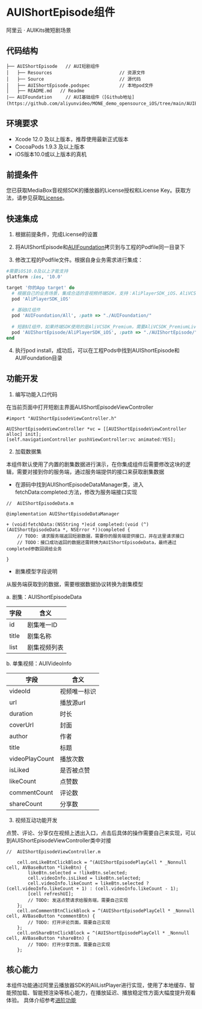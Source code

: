 # AUIShortEpisode组件
阿里云 · AUIKits微短剧场景

## 代码结构
```
├── AUIShortEpisode   // AUI短剧组件
│   ├── Resources                         // 资源文件
│   ├── Source                            // 源代码
│   ├── AUIShortEpisode.podspec           // 本地pod文件
│   ├── README.md   // Readme   
|—— AUIFoundation     // AUI基础组件（[Github地址](https://github.com/aliyunvideo/MONE_demo_opensource_iOS/tree/main/AUIBaseKits/AUIFoundation)）
```

## 环境要求

- Xcode 12.0 及以上版本，推荐使用最新正式版本
- CocoaPods 1.9.3 及以上版本
- iOS版本10.0或以上版本的真机

## 前提条件

您已获取MediaBox音视频SDK的播放器的License授权和License Key。获取方法，请参见获取[License](https://help.aliyun.com/document_detail/2391512.html)。

## 快速集成
1. 根据前提条件，完成License的设置

2. 将AUIShortEpisode和[AUIFoundation](https://github.com/aliyunvideo/MONE_demo_opensource_iOS/tree/main/AUIBaseKits/AUIFoundation)拷贝到与工程的Podfile同一目录下

3. 修改工程的Podfile文件。根据自身业务需求进行集成：
   
```ruby
#需要iOS10.0及以上才能支持
platform :ios, '10.0'

target '你的App target' do
  # 根据自己的业务场景，集成合适的音视频终端SDK，支持：AliPlayerSDK_iOS、AliVCSDK_Premium、AliVCSDK_Standard、AliVCSDK_UGC等
  pod 'AliPlayerSDK_iOS'
  
  # 基础UI组件
  pod 'AUIFoundation/All', :path => "./AUIFoundation/"
  
  # 短剧UI组件，如果终端SDK使用的是AliVCSDK_Premium，需要AliVCSDK_PremiumLive替换为AliVCSDK_Premium
  pod 'AUIShortEpisode/AliPlayerSDK_iOS', :path => "./AUIShortEpisode/"
end
```

4. 执行pod install，成功后，可以在工程Pods中找到AUIShortEpisode和AUIFoundation目录
   

## 功能开发
1. 编写功能入口代码
   
在当前页面中打开短剧主界面AUIShortEpisodeViewController
```ObjC
#import "AUIShortEpisodeViewController.h"

AUIShortEpisodeViewController *vc = [[AUIShortEpisodeViewController alloc] init];
[self.navigationController pushViewController:vc animated:YES];
```

2. 加载数据集

本组件默认使用了内置的剧集数据进行演示，在你集成组件后需要修改这块的逻辑，需要对接到你的服务端，通过服务端提供的接口来获取剧集数据

- 在源码中找到AUIShortEpisodeDataManager类，进入fetchData:completed:方法，修改为服务端接口实现
```ObjC
//  AUIShortEpisodeData.m

@implementation AUIShortEpisodeDataManager

+ (void)fetchData:(NSString *)eid completed:(void (^)(AUIShortEpisodeData *, NSError *))completed {
    // TODO: 请求服务端返回短剧数据，需要你的服务端提供接口，并在这里请求接口
    // TODO：接口成功返回的数据还需转换为AUIShortEpisodeData，最终通过completed参数回调给业务
    
}

```

- 剧集模型字段说明

从服务端获取到的数据，需要根据数据协议转换为剧集模型

a. 剧集：AUIShortEpisodeData
  
| 字段 |  含义   |
|-----|--------|
| id |	剧集唯一ID |
| title |	剧集名称 |
| list |	剧集视频列表 |

b. 单集视频：AUIVideoInfo
  
| 字段 |  含义   |
|-----|--------|
| videoId |	视频唯一标识 |
| url |	播放源url |
| duration |	时长 |
| coverUrl |	封面 |
| author |	作者 |
| title |	标题 |
| videoPlayCount |	播放次数 |
| isLiked |	是否被点赞 |
| likeCount |	点赞数 |
| commentCount |	评论数 |
| shareCount |	分享数 |


3. 视频互动功能开发

点赞、评论、分享仅在视频上透出入口，点击后具体的操作需要自己来实现，可以到AUIShortEpisodeViewController类中对接
```ObjC
//  AUIShortEpisodeViewController.m

    cell.onLikeBtnClickBlock = ^(AUIShortEpisodePlayCell * _Nonnull cell, AVBaseButton *likeBtn) {
        likeBtn.selected = !likeBtn.selected;
        cell.videoInfo.isLiked = likeBtn.selected;
        cell.videoInfo.likeCount = likeBtn.selected ? (cell.videoInfo.likeCount + 1) : (cell.videoInfo.likeCount - 1);
        [cell refreshUI];
        // TODO: 发送点赞请求给服务端，需要自己实现
    };
    cell.onCommentBtnClickBlock = ^(AUIShortEpisodePlayCell * _Nonnull cell, AVBaseButton *commentBtn) {
        // TODO: 打开评论页面，需要自己实现
    };
    cell.onShareBtnClickBlock = ^(AUIShortEpisodePlayCell * _Nonnull cell, AVBaseButton *shareBtn) {
        // TODO: 打开分享页面，需要自己实现
    };

```

## 核心能力

本组件功能通过阿里云播放器SDK的AliListPlayer进行实现，使用了本地缓存、智能预加载、智能预渲染等核心能力，在播放延迟、播放稳定性方面大幅度提升观看体验。
具体介绍参考[进阶功能](https://help.aliyun.com/zh/vod/developer-reference/advanced-features-1)